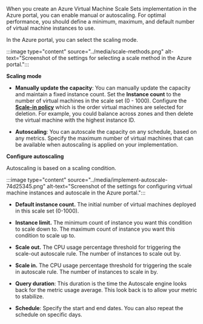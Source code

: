 When you create an Azure Virtual Machine Scale Sets implementation in the Azure portal, you can enable manual or autoscaling. For optimal performance, you should define a minimum, maximum, and default number of virtual machine instances to use.

In the Azure portal, you can select the scaling mode.

:::image type="content" source="../media/scale-methods.png" alt-text="Screenshot of the settings for selecting a scale method in the Azure portal.":::

**Scaling mode** 

- **Manually update the capacity**: You can manually update the capacity and maintain a fixed instance count. Set the **Instance count** to the number of virtual machines in the scale set (0 - 1000). Configure the [**Scale-in policy**](/azure/virtual-machine-scale-sets/virtual-machine-scale-sets-scale-in-policy) which is the order virtual machines are selected for deletion. For example, you could balance across zones and then delete the virtual machine with the highest instance ID. 

- **Autoscaling**: You can autoscale the capacity on any schedule, based on any metrics. Specify the maximum number of virtual machines that can be available when autoscaling is applied on your implementation.

**Configure autoscaling**

Autoscaling is based on a scaling condition. 

:::image type="content" source="../media/implement-autoscale-74d25345.png" alt-text="Screenshot of the settings for configuring virtual machine instances and autoscale in the Azure portal.":::

- **Default instance count.** The initial number of virtual machines deployed in this scale set (0-1000).

- **Instance limit.** The minimum count of instance you want this condition to scale down to. The maximum count of instance you want this condition to scale up to.

- **Scale out.** The CPU usage percentage threshold for triggering the scale-out autoscale rule. The number of instances to scale out by.

- **Scale in.** The CPU usage percentage threshold for triggering the scale in autoscale rule. The number of instances to scale in by. 

- **Query duration**: This duration is the time the Autoscale engine looks back for the metric usage average. This look back is to allow your metric to stabilize.

- **Schedule**: Specify the start and end dates. You can also repeat the schedule on specific days. 

